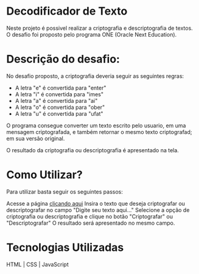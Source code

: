 # Decodificador de Texto 

Neste projeto é possivel realizar a criptografia e descriptografia de textos. O desafio foi proposto pelo programa ONE (Oracle Next Education).

# Descrição do desafio:

No desafio proposto, a criptografia deveria seguir as seguintes regras:

- A letra "e" é convertida para "enter"
- A letra "i" é convertida para "imes"
- A letra "a" é convertida para "ai"
- A letra "o" é convertida para "ober"
- A letra "u" é convertida para "ufat"

O programa consegue converter um texto escrito pelo usuario, em uma mensagem criptografada, e também retornar o mesmo texto criptografad; em sua versão original.

O resultado da criptografia ou descriptografia é apresentado na tela.

# Como Utilizar?
Para utilizar basta seguir os seguintes passos:

Acesse a página [clicando aqui](https://vitorazevedoo.github.io/DecodificadorTexto/)
Insira o texto que deseja criptografar ou descriptografar no campo "Digite seu texto aqui..."
Selecione a opção de criptografia ou descriptografia e clique no botão "Criptografar" ou "Descriptografar"
O resultado será apresentado no mesmo campo.

# Tecnologias Utilizadas
HTML | CSS | JavaScript

